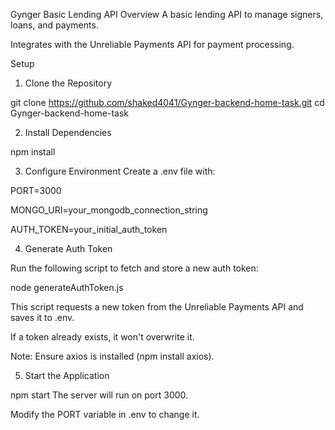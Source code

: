 Gynger Basic Lending API
Overview
A basic lending API to manage signers, loans, and payments.

Integrates with the Unreliable Payments API for payment processing.

Setup
1. Clone the Repository

git clone https://github.com/shaked4041/Gynger-backend-home-task.git
cd Gynger-backend-home-task

2. Install Dependencies

npm install

3. Configure Environment
Create a .env file with:

PORT=3000

MONGO_URI=your_mongodb_connection_string

AUTH_TOKEN=your_initial_auth_token

4. Generate Auth Token 

Run the following script to fetch and store a new auth token:

node generateAuthToken.js

This script requests a new token from the Unreliable Payments API and saves it to .env.

If a token already exists, it won't overwrite it.

Note: Ensure axios is installed (npm install axios).

5. Start the Application

npm start
The server will run on port 3000. 

Modify the PORT variable in .env to change it.
